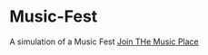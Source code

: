 # Music-Fest
A simulation of a Music Fest 
[Join THe Music Place](https://xenodochial-agnesi-7dc5d6.netlify.app/)
